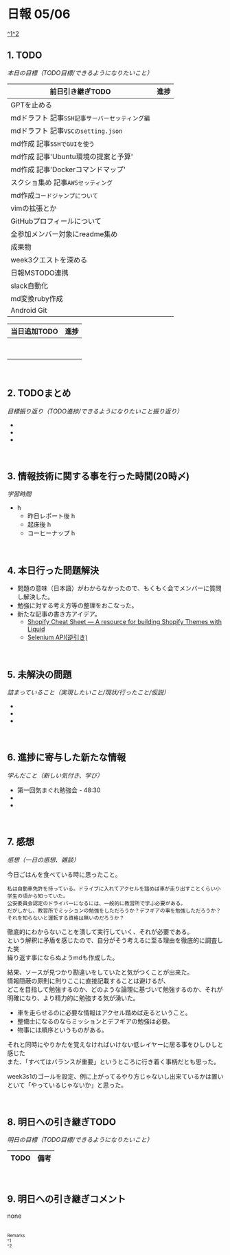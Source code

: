 # 日報 05/06
[^1](#remarks)[^2](#remarks)


## 1. TODO
*本日の目標（TODO目標/できるようになりたいこと）*

|前日引き継ぎTODO|進捗|
|-|-|
|GPTを止める                                   ||
|mdドラフト 記事`SSH記事サーバーセッティング編`||
|mdドラフト 記事`VSCのsetting.json`            ||
|md作成 記事`SSHでGUIを使う`                   ||
|md作成 記事'Ubuntu環境の提案と予算'           ||
|md作成 記事'Dockerコマンドマップ'             ||
|スクショ集め 記事`AWSセッティング`            ||
|md作成`コードジャンプについて`                ||
|vimの拡張とか                                 ||
|GitHubプロフィールについて                    ||
|全参加メンバー対象にreadme集め                ||
|成果物                                        ||
|week3クエストを深める                         ||
|日報MSTODO連携                                ||
|slack自動化                                   ||
|md変換ruby作成                                ||
|Android Git                                   ||



|当日追加TODO|進捗|
|-|-|
|                                ||
|                                ||
|                                ||
|                                ||
|                                ||
|                                ||
|                                ||
|                                ||


<br>

## 2. TODOまとめ
*目標振り返り（TODO進捗/できるようになりたいこと振り返り）*

  - 
  - 
  - 

<br>


## 3. 情報技術に関する事を行った時間(20時〆)

*学習時間*

  - h
    - 昨日レポート後 h
    - 起床後 h
    - コーヒーナップ h


<br>


## 4. 本日行った問題解決

  - 問題の意味（日本語）がわからなかったので、もくもく会でメンバーに質問し解決した。
  - 勉強に対する考え方等の整理をおこなった。
  - 新たな記事の書き方アイデア。
    - [Shopify Cheat Sheet — A resource for building Shopify Themes with Liquid](https://www.shopify.com/partners/shopify-cheat-sheet)
    - [Selenium API(逆引き)](https://www.seleniumqref.com/api/webdriver_gyaku.html)
  


<br>


## 5. 未解決の問題
*詰まっていること（実現したいこと/現状/行ったこと/仮説）*

  - 
  - 
  - 


<br>


## 6. 進捗に寄与した新たな情報
*学んだこと（新しい気付き、学び）*

  - 第一回気まぐれ勉強会 - 48:30
  - 
  - 


<br>

## 7. 感想
*感想（一日の感想、雑談）*

  今日ごはんを食べている時に思ったこと。<br>
  ```
  私は自動車免許を持っている。ドライブに入れてアクセルを踏めば車が走り出すことくらい小学生の頃から知っていた。
  公安委員会認定のドライバーになるには、一般的に教習所で学ぶ必要がある。
  だがしかし、教習所でミッションの勉強をしただろうか？デフギアの事を勉強しただろうか？
  それを知らないと運転する資格は無いのだろうか？
  ```
  徹底的にわからないことを潰して実行していく、それが必要である。<br>
  という解釈に矛盾を感じたので、自分がそう考えるに至る理由を徹底的に調査した笑<br>
  繰り返す事にならぬようmdも作成した。<br>

  結果、ソースが見つかり勘違いをしていたと気がつくことが出来た。<br>
  情報隠蔽の原則に則りここに直接記載することは避けるが、<br>
  どこを目指して勉強するのか、どのような論理に基づいて勉強するのか、それが明確になり、より精力的に勉強する気が湧いた。<br>

  - 車を走らせるのに必要な情報はアクセル踏めば走るということ。<br>
  - 整備士になるのならミッションとデフギアの勉強は必要。<br>
  - 物事には順序というものがある。<br>

  それと同時にやりかたを覚えなければいけない低レイヤーに居る事をひしひしと感じた<br>
  また、「すべてはバランスが重要」というところに行き着く事柄だとも思った。<br>

  week3s1のゴールを設定、例に上がってるやり方じゃないし出来ているかは置いといて「やっているじゃないか」と思った。<br>


<br>


## 8. 明日への引き継ぎTODO
*明日の目標（TODO目標/できるようになりたいこと）*

|TODO|備考|
|-|-|

<!-- end -->

<br>


## 9. 明日への引き継ぎコメント

none


<br>


<span id="remarks" style="font-size:x-small">
  Remarks<br>
  ^1 <br>
  ^2 <br>
</span>


<br>


